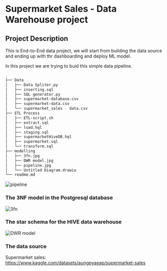 # Supermarket Sales - Data Warehouse project
## Project Description
This is End-to-End data project, we will start from building the data source and ending up with thr dashboarding and deploy ML model. 

In this project we are trying to buid this simple data pipeline.
``` bash
.
├── Data
│   ├── Data Spliter.py
│   ├── inserting.sql
│   ├── SQL generator.py
│   ├── supermarket-database.csv
│   ├── supermarket-data.csv
│   └── supermarket_sales - data.csv
├── ETL Process
│   ├── ETL-script.sh
│   ├── extract.sql
│   ├── load.hql
│   ├── staging.sql
│   ├── supermarketHiveDB.hql
│   ├── supermarket.sql
│   └── transform.sql
├── modelling
│   ├── 3fn.jpg
│   ├── DWR model.jpg
│   ├── pipeline.jpg
│   └── Untitled Diagram.drawio
└── readme.md
```
![pipeline](https://user-images.githubusercontent.com/95311883/216856407-35c87013-7443-43fc-b086-8c3d8bd3a6b7.jpg)

### The 3NF model in the Postgresql database
![3fn](https://user-images.githubusercontent.com/95311883/216856693-c83f4a9e-b288-42fc-a32b-18ba085c96a5.jpg)

### The star schema for the HIVE data warehouse
![DWR model](https://user-images.githubusercontent.com/95311883/216856726-9b56a9cc-2460-41af-ac06-5bea546f30fa.jpg)

### The data source
Supermarket sales:
https://www.kaggle.com/datasets/aungpyaeap/supermarket-sales
